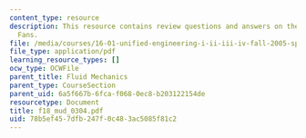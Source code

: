 ```yaml
---
content_type: resource
description: This resource contains review questions and answers on the topic of Expansion
  Fans.
file: /media/courses/16-01-unified-engineering-i-ii-iii-iv-fall-2005-spring-2006/78b5ef457dfb247f0c483ac5085f81c2_f18_mud_0304.pdf
file_type: application/pdf
learning_resource_types: []
ocw_type: OCWFile
parent_title: Fluid Mechanics
parent_type: CourseSection
parent_uid: 6a5f667b-6fca-f068-0ec8-b203122154de
resourcetype: Document
title: f18_mud_0304.pdf
uid: 78b5ef45-7dfb-247f-0c48-3ac5085f81c2
---
```


